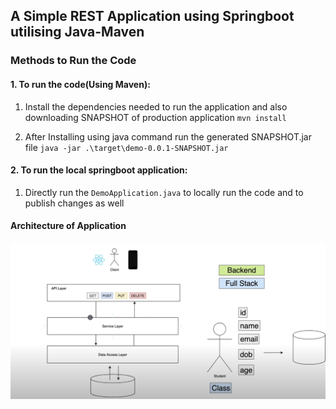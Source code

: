 ## A Simple REST Application using Springboot utilising Java-Maven

### Methods to Run the Code

#### 1. To run the code(Using Maven):

1. Install the dependencies needed to run the application and also downloading SNAPSHOT of production application
   `mvn install`

2. After Installing using java command run the generated SNAPSHOT.jar file
   `java -jar .\target\demo-0.0.1-SNAPSHOT.jar`

#### 2. To run the local springboot application:

1. Directly run the `DemoApplication.java` to locally run the code and to publish changes as well

#### Architecture of Application

![architecture](Layers.png)

